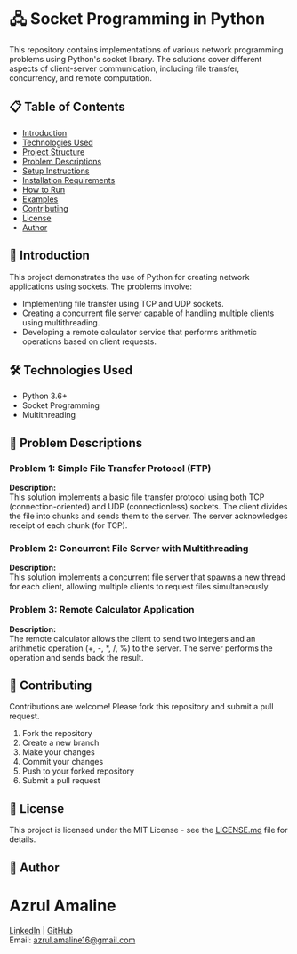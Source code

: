 # 🖧 Socket Programming in Python

This repository contains implementations of various network programming problems using Python's socket library. The solutions cover different aspects of client-server communication, including file transfer, concurrency, and remote computation.

## 📋 Table of Contents
- [Introduction](#introduction)
- [Technologies Used](#technologies-used)
- [Project Structure](#project-structure)
- [Problem Descriptions](#problem-descriptions)
- [Setup Instructions](#setup-instructions)
- [Installation Requirements](#installation-requirements)
- [How to Run](#how-to-run)
- [Examples](#examples)
- [Contributing](#contributing)
- [License](#license)
- [Author](#author)

## 📝 Introduction

This project demonstrates the use of Python for creating network applications using sockets. The problems involve:
- Implementing file transfer using TCP and UDP sockets.
- Creating a concurrent file server capable of handling multiple clients using multithreading.
- Developing a remote calculator service that performs arithmetic operations based on client requests.

## 🛠 Technologies Used
- Python 3.6+
- Socket Programming
- Multithreading



## 🧩 Problem Descriptions

### Problem 1: Simple File Transfer Protocol (FTP)

**Description:**  
This solution implements a basic file transfer protocol using both TCP (connection-oriented) and UDP (connectionless) sockets. The client divides the file into chunks and sends them to the server. The server acknowledges receipt of each chunk (for TCP).

### Problem 2: Concurrent File Server with Multithreading

**Description:**  
This solution implements a concurrent file server that spawns a new thread for each client, allowing multiple clients to request files simultaneously.

### Problem 3: Remote Calculator Application

**Description:**  
The remote calculator allows the client to send two integers and an arithmetic operation (+, -, *, /, %) to the server. The server performs the operation and sends back the result.


## 🤝 Contributing

Contributions are welcome! Please fork this repository and submit a pull request.

1. Fork the repository
2. Create a new branch
3. Make your changes
4. Commit your changes
5. Push to your forked repository
6. Submit a pull request

## 📄 License

This project is licensed under the MIT License - see the [LICENSE.md](LICENSE.md) file for details.

## 👤 Author

# Azrul Amaline

[LinkedIn](https://www.linkedin.com/in/azrul-amaline) | [GitHub](https://github.com/Azrul16)  
Email: azrul.amaline16@gmail.com
